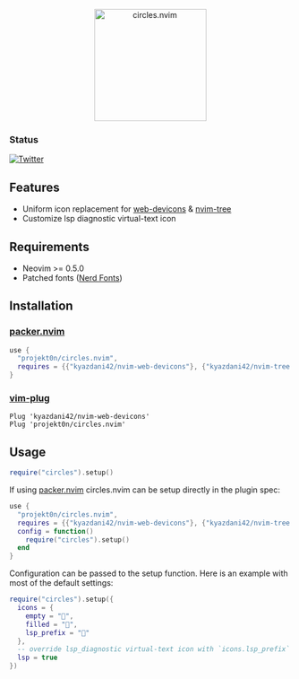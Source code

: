 <p align="center">
  <img src="https://imgur.com/qxAhcmx.png" alt="circles.nvim" width="200"/>
</p>

### Status

<!-- [![Linting]()]() -->

[![Twitter](https://img.shields.io/badge/twitter-projekt0n-blue)](https://twitter.com/projekt0n)

## Features

- Uniform icon replacement for [web-devicons](https://github.com/kyazdani42/nvim-web-devicons) & [nvim-tree](https://github.com/kyazdani42/nvim-tree.lua)
- Customize lsp diagnostic virtual-text icon

## Requirements

- Neovim >= 0.5.0
- Patched fonts ([Nerd Fonts](https://github.com/ryanoasis/nerd-fonts))

## Installation

### [packer.nvim](https://github.com/wbthomason/packer.nvim)

```lua
use {
  "projekt0n/circles.nvim",
  requires = {{"kyazdani42/nvim-web-devicons"}, {"kyazdani42/nvim-tree.lua", opt = true}}
}
```

### [vim-plug](https://github.com/junegunn/vim-plug)

```vim
Plug 'kyazdani42/nvim-web-devicons'
Plug 'projekt0n/circles.nvim'
```

## Usage

```lua
require("circles").setup()
```

If using [packer.nvim](https://github.com/wbthomason/packer.nvim) circles.nvim can be setup directly in the plugin spec:

```lua
use {
  "projekt0n/circles.nvim",
  requires = {{"kyazdani42/nvim-web-devicons"}, {"kyazdani42/nvim-tree.lua", opt = true}},
  config = function()
    require("circles").setup()
  end
}
```

Configuration can be passed to the setup function. Here is an example with most of the default settings:

```lua
require("circles").setup({
  icons = {
    empty = "",
    filled = "",
    lsp_prefix = ""
  },
  -- override lsp_diagnostic virtual-text icon with `icons.lsp_prefix`
  lsp = true
})
```
